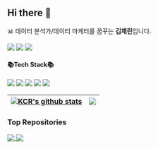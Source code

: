 ## Hi there 👋

<!--
**Kim-Chae-Rin/Kim-Chae-Rin** is a ✨ _special_ ✨ repository because its `README.md` (this file) appears on your GitHub profile.

Here are some ideas to get you started:

- 🔭 I’m currently working on ...
- 🌱 I’m currently learning ...
- 👯 I’m looking to collaborate on ...
- 🤔 I’m looking for help with ...
- 💬 Ask me about ...
- 📫 How to reach me: ...
- 😄 Pronouns: ...
- ⚡ Fun fact: ...
<a href="https://live-4-myself.tistory.com/"><img src="https://img.shields.io/badge/Tistory-000000?style=flat-square&logo=Tistory&logoColor=white"/></a>
<a href="https://live-for-myself.notion.site/4fce5489b3d14875b6c1318c264adb33"><img src="https://img.shields.io/badge/Notion-000000?style=flat-square&logo=Notion&logoColor=white"/></a>
<img src="https://img.shields.io/badge/Mail-405940?style=flat-square&logo=Gmail&logoColor=white"/></a>  
📬 contact : [kcrindata@gmail.com](kcrindata@gmail.com)  
📊 데이터 분석가/데이터 마케터를 꿈꾸는 **김채린**입니다. 
 
<code><img height="30" alt="Python" src="https://cdn.jsdelivr.net/gh/devicons/devicon/icons/python/python-original.svg"></code>
<code><img height="30" alt="HTML" src="https://cdn.jsdelivr.net/gh/devicons/devicon/icons/html5/html5-original-wordmark.svg"></code>
<code><img height="30" alt="JavaScript" src="https://cdn.jsdelivr.net/gh/devicons/devicon/icons/javascript/javascript-original.svg"></code>
<code><img height="30" alt="MySQL" src="https://cdn.jsdelivr.net/gh/devicons/devicon/icons/mysql/mysql-original-wordmark.svg"></code>
<code><img height="30" alt="PostgreSQL" src="https://cdn.jsdelivr.net/gh/devicons/devicon/icons/postgresql/postgresql-original-wordmark.svg"></code>
<code><img height="30" alt="Oracle" src="https://cdn.jsdelivr.net/gh/devicons/devicon/icons/oracle/oracle-original.svg"></code>
<code><img height="30" alt="HTML" src="https://raw.githubusercontent.com/github/explore/80688e429a7d4ef2fca1e82350fe8e3517d3494d/topics/html/html.png"></code>




-->
📊 데이터 분석가/데이터 마케터를 꿈꾸는 **김채린**입니다.  

<a href="kcrindata@gmail.com"><img src="https://img.shields.io/badge/Mail-EA4335?style=flat&logo=Gmail&logoColor=white"/></a>
<a href="https://live-for-myself.notion.site/4fce5489b3d14875b6c1318c264adb33"><img src="https://img.shields.io/badge/Notion-FFFFFF?style=flat&logo=Notion&logoColor=111111"/></a>
<a href="https://live-4-myself.tistory.com/"><img src="https://img.shields.io/badge/Tistory-4B4B77?style=flat&logo=Tistory&logoColor=white"/></a>

#### 📚Tech Stack📚

<img src="https://img.shields.io/badge/Python-3776AB?style=flat&logo=Python&logoColor=white"/>  <img src="https://img.shields.io/badge/MySQL-4479A1?style=flat&logo=MySQL&logoColor=white"/>  <img src="https://img.shields.io/badge/PostgreSQL-4169E1?style=flat&logo=PostgreSQL&logoColor=white"/>  <img src="https://img.shields.io/badge/HTML5-E34F26?style=flat&logo=HTML5&logoColor=white"/>  <img src="https://img.shields.io/badge/JavaScript-F7DF1E?style=flat&logo=JavaScript&logoColor=white"/>



| <a href="https://github.com/Kim-Chae-Rin/github-readme-stats"><img align="center" src="https://github-readme-stats.vercel.app/api?username=Kim-Chae-Rin&show_icons=true&include_all_commits=true&theme=buefy&hide_border=true" alt="KCR's github stats" /></a> | <a href="https://github.com/Kim-Chae-Rin/github-readme-stats"><img align="center" src="https://github-readme-stats.vercel.app/api/top-langs/?username=Kim-Chae-Rin&theme=buefy&hide_border=true&hide=jupyter%20notebook&langs_count=5" /></a> |
| ------------- | ------------- |

<h3> Top Repositories </h3>

<a href="https://github.com/Kim-Chae-Rin/Coding_Test_Practice">
  <img align="center" src="https://github-readme-stats.vercel.app/api/pin/?username=Kim-Chae-Rin&repo=Coding_Test_Practice&theme=buefy" />
</a>
<a href="https://github.com/Kim-Chae-Rin/Python-Plotly">
  <img align="center" src="https://github-readme-stats.vercel.app/api/pin/?username=Kim-Chae-Rin&&repo=Python-Plotly&theme=buefy&hide=jupyter%20notebook" />
</a>
